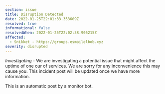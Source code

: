 ```yaml
---
section: issue
title: Disruption Detected
date: 2022-01-25T22:01:33.353609Z
resolved: true
informational: false
resolvedWhen: 2022-01-25T22:02:38.905215Z
affected:
  - Snikket - https://groups.esmailelbob.xyz
severity: disrupted
---
```

*Investigating* - We are investigating a potential issue that might affect the uptime of one our of services. We are sorry for any inconvenience this may cause you. This incident post will be updated once we have more information.

This is an automatic post by a monitor bot.
        